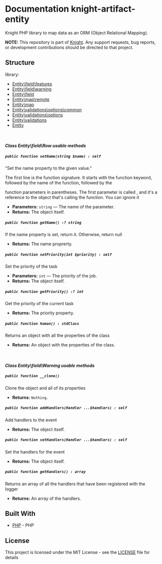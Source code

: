 # Documentation knight-artifact-entity

Knight PHP library to map data as an ORM (Object Relational Mapping).

**NOTE:** This repository is part of [Knight](https://github.com/energia-source/knight). Any
support requests, bug reports, or development contributions should be directed to
that project.

## Structure

library:
- [Entity\field\features](https://github.com/energia-source/knight-artifact-entity/tree/main/lib/field/features)
- [Entity\field\warning](https://github.com/energia-source/knight-artifact-entity/tree/main/lib/field/warning)
- [Entity\field](https://github.com/energia-source/knight-artifact-entity/tree/main/lib/field)
- [Entity\map\remote](https://github.com/energia-source/knight-artifact-entity/tree/main/lib/map/remote)
- [Entity\map](https://github.com/energia-source/knight-artifact-entity/tree/main/lib/map)
- [Entity\validations\options\common](https://github.com/energia-source/knight-artifact-entity/tree/main/lib/options/common)
- [Entity\validations\options](https://github.com/energia-source/knight-artifact-entity/tree/main/lib/options)
- [Entity\validations](https://github.com/energia-source/knight-artifact-entity/tree/main/lib/validations)
- [Entity](https://github.com/energia-source/knight-knight-artifact-entity/blob/main/lib)

<br>

#### ***Class Entity\field\Row usable methods***

##### `public function setName(string $name) : self`

"Set the name property to the given value."

The first line is the function signature. It starts with the function keyword, followed by the name of the function, followed by the 

function parameters in parentheses. The first parameter is called , and it's a reference to the object that's calling the function. You can ignore it

 * **Parameters:** `string` — The name of the parameter.
 * **Returns:** The object itself.

##### `public function getName() :? string`

If the name property is set, return it. Otherwise, return null

 * **Returns:** The name proprerty.

##### `public function setPriority(int $priority) : self`

Set the priority of the task

 * **Parameters:** `int` — The priority of the job.
 * **Returns:** The object itself.

##### `public function getPriority() :? int`

Get the priority of the current task

 * **Returns:** The priority property.

##### `public function human() : stdClass`

Returns an object with all the properties of the class

 * **Returns:** An object with the properties of the class.

<br>

#### ***Class Entity\field\Warning usable methods***

##### `public function __clone()`

Clone the object and all of its properties

 * **Returns:** `Nothing.` 

##### `public function addHandlers(Handler ...$handlers) : self`

Add handlers to the event

 * **Returns:** The object itself.

##### `public function setHandlers(Handler ...$handlers) : self`

Set the handlers for the event

 * **Returns:** The object itself.

##### `public function getHandlers() : array`

Returns an array of all the handlers that have been registered with the logger

 * **Returns:** An array of the handlers.
 
## Built With

* [PHP](https://www.php.net/) - PHP

## License

This project is licensed under the MIT License - see the [LICENSE](LICENSE) file for details
